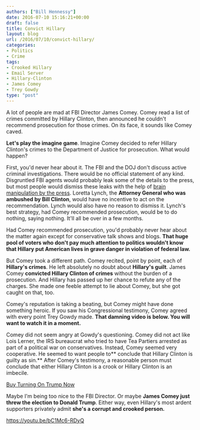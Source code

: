 ```yaml
---
authors: ["Bill Hennessy"]
date: 2016-07-10 15:16:21+00:00
draft: false
title: Convict Hillary
layout: blog
url: /2016/07/10/convict-hillary/
categories:
- Politics
- Crime
tags:
- Crooked Hillary
- Email Server
- Hillary-Clinton
- James Comey
- Trey Gowdy
type: "post"
---
```


A lot of people are mad at FBI Director James Comey. Comey read a list of crimes committed by Hillary Clinton, then announced he couldn't recommend prosecution for those crimes. On its face, it sounds like Comey caved.

**Let's play the imagine game**. Imagine Comey decided to refer Hillary Clinton's crimes to the Department of Justice for prosecution. What would happen?

First, you'd never hear about it. The FBI and the DOJ don't discuss active criminal investigations. There would be no official statement of any kind. Disgruntled FBI agents would probably leak some of the details to the press, but most people would dismiss these leaks with the help of [brain manipulation by the press](https://hennessysview.com/2016/07/06/why-youre-mad-at-trump/). Loretta Lynch, the **Attorney General who was ambushed by Bill Clinton**, would have no incentive to act on the recommendation. Lynch would also have no reason to dismiss it. Lynch's best strategy, had Comey recommended prosecution, would be to do nothing, saying nothing. It'll all be over in a few months.

Had Comey recommended prosecution, you'd probably never hear about the matter again except for conservative talk shows and blogs. **That huge pool of voters who don't pay much attention to politics wouldn't know that Hillary put American lives in grave danger in violation of federal law.**

But Comey took a different path. Comey recited, point by point, each of **Hillary's crimes**. He left absolutely no doubt about **Hillary's guilt**. James Comey **convicted Hillary Clinton of crimes** without the burden of a prosecution. And Hillary has passed up her chance to refute any of the charges. She made one feeble attempt to lie about Comey, but she got caught on that, too.

Comey's reputation is taking a beating, but Comey might have done something heroic. If you saw his Congressional testimony, Comey agreed with every point Trey Gowdy made. **That damning video is below. You will want to watch it in a moment.**

Comey did not seem angry at Gowdy's questioning. Comey did not act like Lois Lerner, the IRS bureaucrat who tried to have Tea Partiers arrested as part of a political war on conservatives. Instead, Comey seemed very cooperative. He seemed to want people to** conclude that Hillary Clinton is guilty as sin.** After Comey's testimony, a reasonable person must conclude that either Hillary Clinton is a crook or Hillary Clinton is an imbecile.



[Buy Turning On Trump Now](https://amzn.to/29wMUq0)



Maybe I'm being too nice to the FBI Director. Or maybe **James Comey just threw the election to Donald Trump**. Either way, even Hillary's most ardent supporters privately admit **she's a corrupt and crooked person.**

https://youtu.be/bC1Mc6-RDyQ

